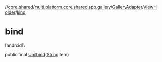 //[core_shared](../../../../index.md)/[multi.platform.core.shared.app.gallery](../../index.md)/[GalleryAdapter](../index.md)/[ViewHolder](index.md)/[bind](bind.md)

# bind

[android]\

public final [Unit](https://kotlinlang.org/api/latest/jvm/stdlib/kotlin/-unit/index.html)[bind](bind.md)([String](https://docs.oracle.com/javase/8/docs/api/java/lang/String.html)item)
